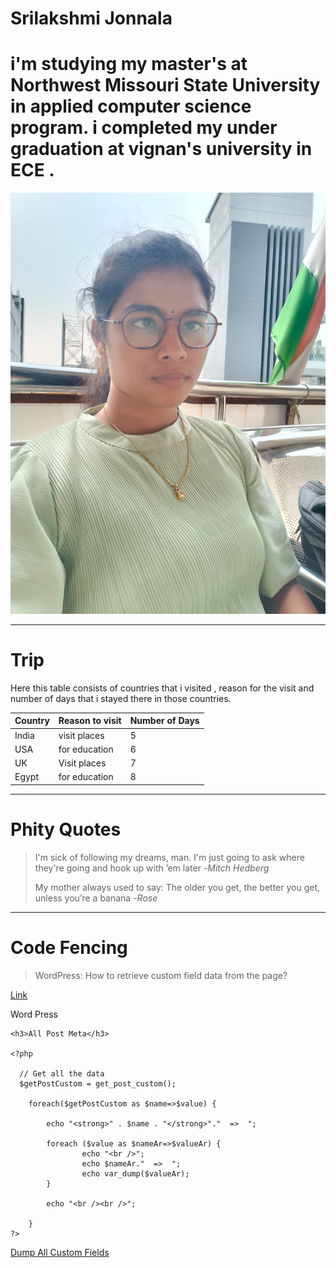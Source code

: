 # Srilakshmi Jonnala
# i'm studying my master's at Northwest Missouri State University in applied computer science program. i completed my under graduation at vignan's university in ECE .

![aboutme](/photo.jpeg)

---

# Trip

Here this table consists of countries that i visited , reason for the visit and number of days that i stayed there in those countries.


|  **Country**        | **Reason to visit**            |   **Number of Days**      |
|---------------------|--------------------------------|---------------------------|
| India               | visit places                   |   5                       |
| USA                 | for education                  |   6                       |
| UK                  | Visit places                   |   7                       |
| Egypt               | for education                  |   8                       |

---

# Phity Quotes

> I'm sick of following my dreams, man. I'm just going to ask where they're going and hook up with ’em later -_Mitch Hedberg_
>
> My mother always used to say: The older you get, the better you get, unless you’re a banana -_Rose_

---

# Code Fencing

> WordPress: How to retrieve custom field data from the page?

[Link](https://stackoverflow.com/questions/66293239/wordpress-how-to-retrieve-custom-field-data-from-the-page)

Word Press
```
<h3>All Post Meta</h3>

<?php 

  // Get all the data 
  $getPostCustom = get_post_custom(); 

    foreach($getPostCustom as $name=>$value) {

        echo "<strong>" . $name . "</strong>"."  =>  ";

        foreach ($value as $nameAr=>$valueAr) {
                echo "<br />";
                echo $nameAr."  =>  ";
                echo var_dump($valueAr);
        }

        echo "<br /><br />";

    }
?>
```

[Dump All Custom Fields](https://css-tricks.com/snippets/wordpress/dump-all-custom-fields)
